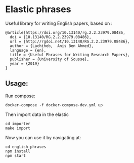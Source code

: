 # Elastic phrases   
Useful library for writing English papers, based on : 
``` 
@article{https://doi.org/10.13140/rg.2.2.23979.08486,
  doi = {10.13140/RG.2.2.23979.08486},
  url = {http://rgdoi.net/10.13140/RG.2.2.23979.08486},
  author = {Lachiheb,  Anis Ben Ahmed},
  language = {en},
  title = {Useful Phrases for Writing Research Papers},
  publisher = {University of Sousse},
  year = {2019}
}  
```  
## Usage:  
Run compose:   
``` 
docker-compose -f docker-compose-dev.yml up
```  
Then import data in the elastic  
```  
cd importer 
make import  
```   

Now you can use it by navigating at: 
```  
cd english-phrases 
npm install 
npm start
```  

